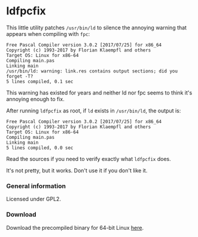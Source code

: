 # ldfpcfix

This little utility patches `/usr/bin/ld` to silence the annoying warning that appears when compiling with `fpc`:

```
Free Pascal Compiler version 3.0.2 [2017/07/25] for x86_64
Copyright (c) 1993-2017 by Florian Klaempfl and others
Target OS: Linux for x86-64
Compiling main.pas
Linking main
/usr/bin/ld: warning: link.res contains output sections; did you forget -T?
5 lines compiled, 0.1 sec
```

This warning has existed for years and neither ld nor fpc seems to think it's annoying enough to fix.

After running `ldfpcfix` as root, if `ld` exists in `/usr/bin/ld`, the output is:

```
Free Pascal Compiler version 3.0.2 [2017/07/25] for x86_64
Copyright (c) 1993-2017 by Florian Klaempfl and others
Target OS: Linux for x86-64
Compiling main.pas
Linking main
5 lines compiled, 0.0 sec
```

Read the sources if you need to verify exactly what `ldfpcfix` does.

It's not pretty, but it works. Don't use it if you don't like it.

### General information

Licensed under GPL2.

### Download

Download the precompiled binary for 64-bit Linux [here](https://github.com/xyproto/ldfpcfix/releases/download/v1.0/ldfpcfix-1.0.tar.gz).
